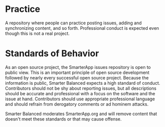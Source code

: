 # Practice
A repository where people can practice posting issues, adding and synchronizing content, and so forth. Professional conduct is expected even though this is not a real project.

# Standards of Behavior
As an open source project, the SmarterApp issues repository is open to public view. This is an important principle of open source development followed by nearly every successful open source project. Because the information is public, Smarter Balanced expects a high standard of conduct. Contributors should not be shy about reporting issues, but all descriptions should be accurate and professional with a focus on the software and the issue at hand. Contributors should use appropriate professional language and should refrain from derogatory comments or ad hominem attacks.

Smarter Balanced moderates SmarterApp.org and will remove content that doesn't meet these standards or that may cause offense.
